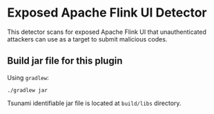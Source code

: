 # Exposed Apache Flink UI Detector

This detector scans for exposed Apache Flink UI that unauthenticated
attackers can use as a target to submit malicious codes.

## Build jar file for this plugin

Using `gradlew`:

```shell
./gradlew jar
```

Tsunami identifiable jar file is located at `build/libs` directory.
